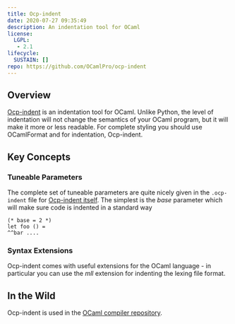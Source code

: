 ```yaml
---
title: Ocp-indent
date: 2020-07-27 09:35:49
description: An indentation tool for OCaml 
license: 
  LGPL: 
   - 2.1 
lifecycle: 
  SUSTAIN: []
repo: https://github.com/OCamlPro/ocp-indent
---
```


## Overview

[Ocp-indent](https://github.com/OCamlPro/ocp-indent) is an indentation tool for OCaml. Unlike Python, the level of indentation will not change the semantics of your OCaml program, but it will make it more or less readable.  For complete styling you should use OCamlFormat and for indentation, Ocp-indent. 

## Key Concepts

### Tuneable Parameters

The complete set of tuneable parameters are quite nicely given in the `.ocp-indent` file for [Ocp-indent itself](https://github.com/OCamlPro/ocp-indent/blob/master/.ocp-indent). The simplest is the *base* parameter which will make sure code is indented in a standard way

```
(* base = 2 *)
let foo () = 
^^bar ....
```

### Syntax Extensions

Ocp-indent comes with useful extensions for the OCaml language - in particular you can use the *mll* extension for indenting the lexing file format.

## In the Wild

Ocp-indent is used in the [OCaml compiler repository](https://github.com/ocaml/ocaml/blob/trunk/.ocp-indent).
